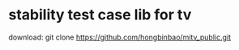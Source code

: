 stability test case lib for tv
======
download: git clone https://github.com/hongbinbao/mitv_public.git

